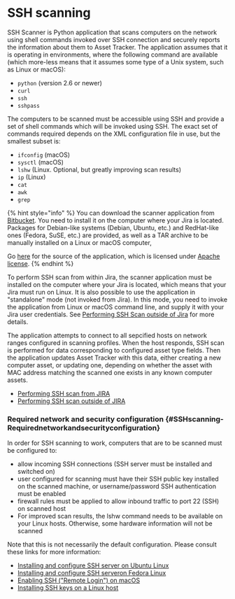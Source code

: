 # SSH scanning

SSH Scanner is Python application that scans computers on the network using shell commands invoked over SSH connection and securely reports the information about them to Asset Tracker. The application assumes that it is operating in environments, where the following command are available \(which more-less means that it assumes some type of a Unix system, such as Linux or macOS\):

* `python` \(version 2.6 or newer\)
* `curl`
* `ssh`
* `sshpass`

The computers to be scanned must be accessible using SSH and provide a set of shell commands which will be invoked using SSH. The exact set of commands required depends on the XML configuration file in use, but the smallest subset is:

* `ifconfig` \(macOS\)
* `sysctl` \(macOS\)
* `lshw` \(Linux. Optional, but greatly improving scan results\)
* `ip` \(Linux\)
* `cat`
* `awk`
* `grep`

{% hint style="info" %}
You can download the scanner application from [Bitbucket](https://bitbucket.org/spartez/ephor-scanners/downloads). You need to install it on the computer where your Jira is located. Packages for Debian-like systems \(Debian, Ubuntu, etc.\) and RedHat-like ones \(Fedora, SuSE, etc.\) are provided, as well as a TAR archive to be manually installed on a Linux or macOS computer,

Go [here](https://bitbucket.org/spartez/ephor-scanners) for the source of the application, which is licensed under [Apache license](http://www.apache.org/licenses/LICENSE-2.0).
{% endhint %}

To perform SSH scan from within Jira, the scanner application must be installed on the computer where your Jira is located, which means that your Jira must run on Linux. It is also possible to use the application in "standalone" mode \(not invoked from Jira\). In this mode, you need to invoke the application from Linux or macOS command line, and supply it with your Jira user credentials. See [Performing SSH Scan outside of Jira](https://confluence.spartez.com/display/AT4J/Performing+SSH+Scan+outside+of+JIRA) for more details.

The application attempts to connect to all sepcified hosts on network ranges configured in scanning profiles. When the host responds, SSH scan is performed for data corresponding to configured asset type fields. Then the application updates Asset Tracker with this data, either creating a new computer asset, or updating one, depending on whether the asset with MAC address matching the scanned one exists in any known computer assets.

* [Performing SSH scan from JIRA](performing-ssh-scan-from-jira.md)
* [Performing SSH scan outside of JIRA](performing-ssh-scan-outside-of-jira.md)

### Required network and security configuration {#SSHscanning-Requirednetworkandsecurityconfiguration}

In order for SSH scanning to work, computers that are to be scanned must be configured to:

* allow incoming SSH connections \(SSH server must be installed and switched on\)
* user configured for scanning must have their SSH public key installed on the scanned machine, or username/password SSH authentication must be enabled
* firewall rules must be applied to allow inbound traffic to port 22 \(SSH\) on scanned host
* For improved scan results, the lshw command needs to be available on your Linux hosts. Otherwise, some hardware information will not be scanned

Note that this is not necessarily the default configuration. Please consult these links for more information:

* [Installing and configure SSH server on Ubuntu Linux](https://help.ubuntu.com/community/SSH/OpenSSH/Configuring)
* [Installing and configure SSH serveron Fedora Linux](https://docs.fedoraproject.org/en-US/Fedora/15/html/Deployment_Guide/s2-ssh-configuration-sshd.html)
* [Enabling SSH \("Remote Login"\) on macOS](https://support.apple.com/kb/PH18726?locale=en_US)
* [Installing SSH keys on a Linux host](https://www.howtoforge.com/linux-basics-how-to-install-ssh-keys-on-the-shell)

